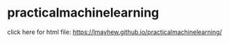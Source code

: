 # practicalmachinelearning

click here for html file: https://lmayhew.github.io/practicalmachinelearning/

